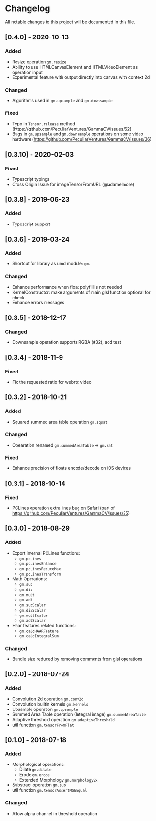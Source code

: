 # Changelog
All notable changes to this project will be documented in this file.

## [0.4.0] - 2020-10-13
### Added
- Resize operation `gm.resize`
- Ability to use HTMLCanvasElement and HTMLVideoElement as operation input
- Experimental feature with output directly into canvas with context 2d
### Changed
- Algorithms used in `gm.upsample` and `gm.downsample`
### Fixed
- Typo in `Tensor.release` method (https://github.com/PeculiarVentures/GammaCV/issues/62)
- Bugs in `gm.upsample` and `gm.downsample` operations on some video hardware (https://github.com/PeculiarVentures/GammaCV/issues/36)

## [0.3.10] - 2020-02-03
### Fixed
- Typescript typings
- Cross Origin Issue for imageTensorFromURL (@adamelmore)

## [0.3.8] - 2019-06-23
### Added
- Typescript support

## [0.3.6] - 2019-03-24
### Added
- Shortcut for library as umd module: `gm`.
### Changed
- Enhance performance when float polyfill is not needed
- KernelConstructor: make arguments of main glsl function optional for check.
- Enhance errors messages

## [0.3.5] - 2018-12-17
### Changed
- Downsample operation supports RGBA (#32), add test

## [0.3.4] - 2018-11-9
### Fixed
- Fix the requested ratio for webrtc video

## [0.3.2] - 2018-10-21
### Added
- Squared summed area table operation `gm.sqsat`
### Changed
- Opearation renamed `gm.summedAreaTable` -> `gm.sat`
### Fixed
- Enhance precision of floats encode/decode on iOS devices


## [0.3.1] - 2018-10-14
### Fixed
- PCLines operation extra lines bug on Safari (part of https://github.com/PeculiarVentures/GammaCV/issues/25)

## [0.3.0] - 2018-08-29
### Added
- Export internal PCLines functions:
    - `gm.pcLines`
    - `gm.pcLinesEnhance`
    - `gm.pcLinesReduceMax`
    - `gm.pcLinesTransform`
- Math Operations:
    - `gm.sub`
    - `gm.div`
    - `gm.mult`
    - `gm.add`
    - `gm.subScalar`
    - `gm.divScalar`
    - `gm.multScalar`
    - `gm.addScalar`
- Haar features related functions:
    - `gm.calcHAARFeature`
    - `gm.calcIntegralSum`
### Changed
- Bundle size reduced by removing comments from glsl operations

## [0.2.0] - 2018-07-24
### Added
- Convolution 2d operation `gm.conv2d`
- Convolution builtin kernels `gm.kernels`
- Upsample operation `gm.upsample`
- Summed Area Table operation (Integral image) `gm.summedAreaTable`
- Adaptive threshold operation `gm.adaptiveThreshold`
- util function `gm.tensorFromFlat`

## [0.1.0] - 2018-07-18
### Added
- Morphological operations:
    - Dilate `gm.dilate`
    - Erode `gm.erode`
    - Extended Morphology `gm.morphologyEx`
- Substract operation `gm.sub`
- util function `gm.tensorAssertMSEEqual`
### Changed
- Allow alpha channel in threshold operation